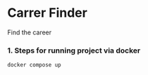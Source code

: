 # Carrer Finder

Find the career

### 1. Steps for running project via docker
```shell
docker compose up
```